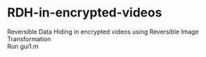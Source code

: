 # RDH-in-encrypted-videos
Reversible Data Hiding in encrypted videos using Reversible Image Transformation<br>
Run gui1.m
